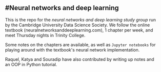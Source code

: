 #Neural networks and deep learning
-------------

This is the repo for the *neural networks and deep learning study group* run by the Cambridge University Data Science Society. We follow the online textbook (neuralnetworksanddeeplearning.com), 1 chapter per week, and meet Thursday nights in Trinity College.

Some notes on the chapters are available, as well as `Jupyter notebooks` for playing around with the textbook's neural network implementation.

Raquel, Katya and Souradip have also contributed by writing up notes and an OOP in Python tutorial.

